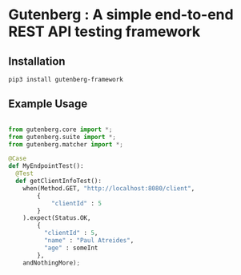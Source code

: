# Gutenberg : A simple end-to-end REST API testing framework

## Installation
```
pip3 install gutenberg-framework
```

## Example Usage
```python

from gutenberg.core import *;
from gutenberg.suite import *;
from gutenberg.matcher import *;

@Case
def MyEndpointTest():
  @Test
  def getClientInfoTest():
    when(Method.GET, "http://localhost:8080/client",
        {
            "clientId" : 5
        }
    ).expect(Status.OK,
        {
          "clientId" : 5,
          "name" : "Paul Atreides",
          "age" : someInt
        },
    andNothingMore);

```
